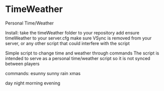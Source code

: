 # TimeWeather
Personal Time/Weather

Install:
take the timeWeather folder to your repository
add ensure timeWeather to your server.cfg
make sure VSync is removed from your server, or any other script that could interfere with the script

Simple script to change time and weather through commands 
The script is intended to serve as a personal time/weather script so it is not synced between players 

commands: 
esunny
sunny
rain
xmas

day
night
morning
evening

